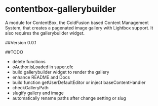 # contentbox-gallerybuilder

A module for ContentBox, the ColdFusion based Content Management System, that creates a pagenated image gallery with Lightbox support. It also requires the gallerybuilder widget. 

##Version 0.0.1

##TODO
- delete functions
- oAuthor.isLoaded in super.cfc
- build gallerybuilder widget to render the gallery
- enhance README and Docs
- build function getUserDefaultEditor or inject baseContentHandler 
- checkGalleryPath
- slugify gallery and image
- automatically rename paths after change setting or slug  